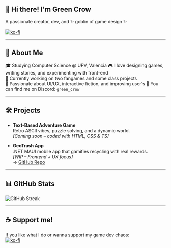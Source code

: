 ## 👋 Hi there! I'm Green Crow

A passionate creator, dev, and ✨ goblin of game design ✨

[![ko-fi](https://ko-fi.com/img/githubbutton_sm.svg)](https://ko-fi.com/M4M71CNT9W)

---

## 🌟 About Me

🎓 Studying Computer Science @ UPV, Valencia
🎮 I love designing games, writing stories, and experimenting with front-end  
🧪 Currently working on two fangames and some class projects  
🧠 Passionate about UI/UX, interactive fiction, and improving user's 
💬 You can find me on Discord: `green_crow`

---

## 🛠️ Projects

- **Text-Based Adventure Game**  
  Retro ASCII vibes, puzzle solving, and a dynamic world.  
  _[Coming soon – coded with HTML, CSS & TS]_

- **GeoTrash App**  
  .NET MAUI mobile app that gamifies recycling with real rewards.  
  _[WIP – Frontend + UX focus]_  
  → [GitHub Repo](https://github.com/green-cr0w/GeoTrash)

---

## 📊 GitHub Stats  

![GitHub Streak](https://github-readme-streak-stats.herokuapp.com/?user=green-cr0w&theme=radical)

---

## ☕ Support me!

If you like what I do or wanna support my game dev chaos:  
[![ko-fi](https://ko-fi.com/img/githubbutton_sm.svg)](https://ko-fi.com/M4M71CNT9W)


